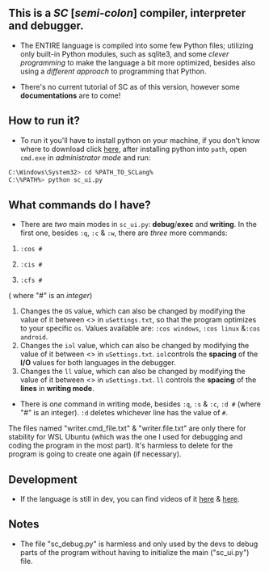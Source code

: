 ## This is a *SC* [*semi-colon*] compiler, interpreter and debugger.

- The ENTIRE language is compiled into some few Python files; utilizing only built-in Python modules, such as sqlite3, and some *clever programming* to make the language a bit more optimized, besides also using a *different approach* to programming that Python.

- There's no current tutorial of SC as of this version, however some __documentations__ are to come!

## How to run it?

- To run it you'll have to install python on your machine, if you don't know where to download click [here](https://www.python.org/downloads/), after installing python into `path`, open `cmd.exe` in *administrator mode* and run:

```bash
C:\Windows\System32> cd %PATH_TO_SCLang%
C:\%PATH%> python sc_ui.py
```

## What commands do I have?

- There are *two* main modes in `sc_ui.py`: **debug**/**exec** and **writing**. In the first one, besides `:q`, `:c` & `:w`, there are *three* more commands:

1. `:cos #`

2. `:cis #`

3. `:cfs #`

( where "#" is an *integer*)

1. Changes the `OS` value, which can also be changed by modifying the value of it between <> in `uSettings.txt`, so that the program optimizes to your specific `os`. Values available are: `:cos windows`, `:cos linux` &`:cos android`.
2. Changes the `iol` value, which can also be changed by modifying the value of it between <> in `uSettings.txt`. `iol`controls the **spacing** of the **I/O** values for both languages in the debugger.
3. Changes the `ll` value, which can also be changed by modifying the value of it between <> in `uSettings.txt`. `ll` controls the **spacing** of the **lines** in **writing mode**.

- There is *one* command in writing mode, besides `:q`, `:s` & `:c`, `:d #` (where "#" is an integer). `:d` deletes whichever line has the value of `#`.

The files named "writer.cmd_file.txt" & "writer.file.txt" are only there for stability for WSL Ubuntu (which was the one I used for debugging and coding the program in the most part). It's harmless to delete for the program is going to create one again (if necessary).

## Development

- If the language is still in dev, you can find videos of it [here](https://www.youtube.com/channel/UCyCzRQMfOjHoXrjXvzKKROQ) & [here](https://www.twitch.tv/mhummerr).

## Notes

- The file "sc_debug.py" is harmless and only used by the devs to debug parts of the program without having to initialize the main ("sc_ui.py") file.
